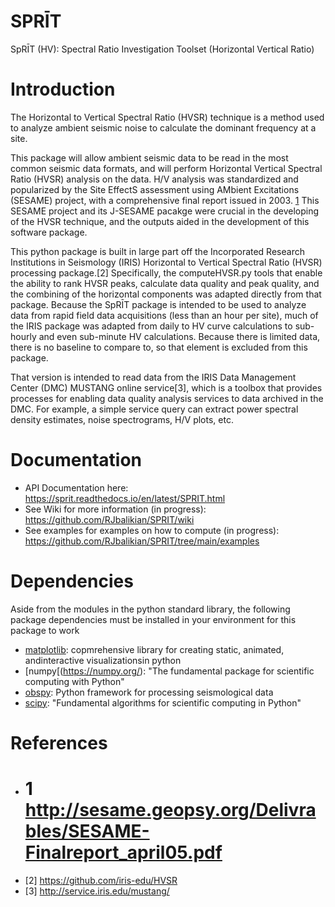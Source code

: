 # SPRĪT 
SpRĪT (HV): Spectral Ratio Investigation Toolset (Horizontal Vertical Ratio)

# Introduction

The Horizontal to Vertical Spectral Ratio (HVSR) technique is a method used to analyze ambient seismic noise to calculate the dominant frequency at a site.

This package will allow ambient seismic data to be read in the most common seismic data formats, and will perform Horizontal Vertical Spectral Ratio (HVSR) analysis on the data. H/V analysis was standardized and popularized by the Site EffectS assessment using AMbient Excitations (SESAME) project, with a comprehensive final report issued in 2003. [1](#1) This SESAME project and its J-SESAME pacakge were crucial in the developing of the HVSR technique, and the outputs aided in the development of this software package.

This python package is built in large part off the Incorporated Research Institutions in Seismology (IRIS) Horizontal to Vertical Spectral Ratio (HVSR) processing package.[2] Specifically, the computeHVSR.py tools that enable the ability to rank HVSR peaks, calculate data quality and peak quality, and the combining of the horizontal components was adapted directly from that package. Because the SpRĪT package is intended to be used to analyze data from rapid field data acquisitions (less than an hour per site), much of the IRIS package was adapted from daily to HV curve calculations to sub-hourly and even sub-minute HV calculations. Because there is limited data, there is no baseline to compare to, so that element is excluded from this package.

That version is intended to read data from the IRIS Data Management Center (DMC) MUSTANG online service[3], which is a toolbox that provides processes for enabling data quality analysis services to data archived in the DMC. For example, a simple service query can extract power spectral density estimates, noise spectrograms, H/V plots, etc.

# Documentation
- API Documentation here: https://sprit.readthedocs.io/en/latest/SPRIT.html
- See Wiki for more information (in progress): https://github.com/RJbalikian/SPRIT/wiki
- See examples for examples on how to compute (in progress): https://github.com/RJbalikian/SPRIT/tree/main/examples

# Dependencies 
Aside from the modules in the python standard library, the following package dependencies must be installed in your environment for this package to work
- [matplotlib](https://matplotlib.org/): copmrehensive library for creating static, animated, andinteractive visualizationsin python
- [numpy[(https://numpy.org/): "The fundamental package for scientific computing with Python"
- [obspy](https://docs.obspy.org/): Python framework for processing seismological data
- [scipy](https://scipy.org/): "Fundamental algorithms for scientific computing in Python"

# References
- # 1 http://sesame.geopsy.org/Delivrables/SESAME-Finalreport_april05.pdf
- [2] https://github.com/iris-edu/HVSR
- [3] http://service.iris.edu/mustang/
